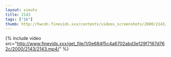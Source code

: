 ```yaml
--- 
layout: sieutv
title: 2143
tags: ["1k"]
thumb: http://hwcdn.finevids.xxx/contents/videos_screenshots/2000/2143/preview.mp4.jpg
---
```

{% include video src="http://www.finevids.xxx/get_file/1/0e684f5c4a6702abd3e129f7167d762c/2000/2143/2143.mp4/" %} 
